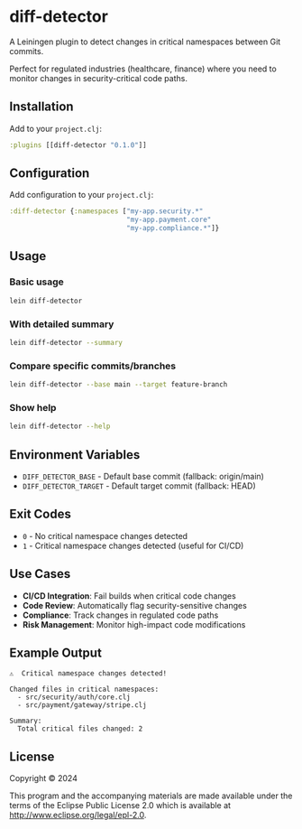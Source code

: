 # diff-detector

A Leiningen plugin to detect changes in critical namespaces between Git commits.

Perfect for regulated industries (healthcare, finance) where you need to monitor changes in security-critical code paths.

## Installation

Add to your `project.clj`:

```clojure
:plugins [[diff-detector "0.1.0"]]
```

## Configuration

Add configuration to your `project.clj`:

```clojure
:diff-detector {:namespaces ["my-app.security.*"
                             "my-app.payment.core"
                             "my-app.compliance.*"]}
```

## Usage

### Basic usage
```bash
lein diff-detector
```

### With detailed summary
```bash
lein diff-detector --summary
```

### Compare specific commits/branches
```bash
lein diff-detector --base main --target feature-branch
```

### Show help
```bash
lein diff-detector --help
```

## Environment Variables

- `DIFF_DETECTOR_BASE` - Default base commit (fallback: origin/main)
- `DIFF_DETECTOR_TARGET` - Default target commit (fallback: HEAD)

## Exit Codes

- `0` - No critical namespace changes detected
- `1` - Critical namespace changes detected (useful for CI/CD)

## Use Cases

- **CI/CD Integration**: Fail builds when critical code changes
- **Code Review**: Automatically flag security-sensitive changes
- **Compliance**: Track changes in regulated code paths
- **Risk Management**: Monitor high-impact code modifications

## Example Output

```
⚠️  Critical namespace changes detected!

Changed files in critical namespaces:
  - src/security/auth/core.clj
  - src/payment/gateway/stripe.clj

Summary:
  Total critical files changed: 2
```

## License

Copyright © 2024

This program and the accompanying materials are made available under the
terms of the Eclipse Public License 2.0 which is available at
http://www.eclipse.org/legal/epl-2.0.